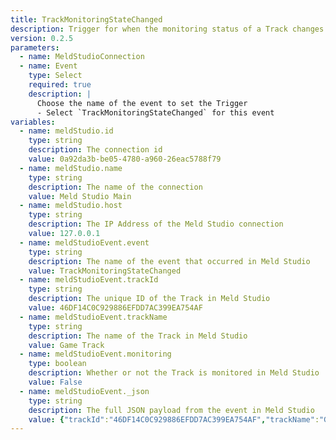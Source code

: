 ```yaml
---
title: TrackMonitoringStateChanged
description: Trigger for when the monitoring status of a Track changes in Meld Studio
version: 0.2.5
parameters:
  - name: MeldStudioConnection
  - name: Event
    type: Select
    required: true
    description: |
      Choose the name of the event to set the Trigger
      - Select `TrackMonitoringStateChanged` for this event
variables:
  - name: meldStudio.id
    type: string
    description: The connection id
    value: 0a92da3b-be05-4780-a960-26eac5788f79
  - name: meldStudio.name
    type: string
    description: The name of the connection
    value: Meld Studio Main
  - name: meldStudio.host
    type: string
    description: The IP Address of the Meld Studio connection
    value: 127.0.0.1
  - name: meldStudioEvent.event
    type: string
    description: The name of the event that occurred in Meld Studio
    value: TrackMonitoringStateChanged
  - name: meldStudioEvent.trackId
    type: string
    description: The unique ID of the Track in Meld Studio
    value: 46DF14C0C929886EFDD7AC399EA754AF
  - name: meldStudioEvent.trackName
    type: string
    description: The name of the Track in Meld Studio
    value: Game Track
  - name: meldStudioEvent.monitoring
    type: boolean
    description: Whether or not the Track is monitored in Meld Studio
    value: False
  - name: meldStudioEvent._json
    type: string
    description: The full JSON payload from the event in Meld Studio
    value: {"trackId":"46DF14C0C929886EFDD7AC399EA754AF","trackName":"Game Track","monitoring":false}
---
```


